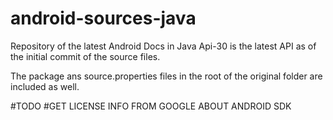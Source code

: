 # android-sources-java
Repository of the latest Android Docs in Java
Api-30 is the latest API as of the initial commit of the source files.

The package ans source.properties files in the root of the original folder are included as well.


#TODO
#GET LICENSE INFO FROM GOOGLE ABOUT ANDROID SDK
